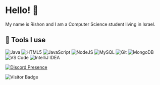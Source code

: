 <link rel="stylesheet" href="https://cdn.jsdelivr.net/gh/devicons/devicon@v2.10.1/devicon.min.css">

# Hello! 👋

My name is Rishon and I am a Computer Science student living in Israel.

## 🔧 Tools I use 
![Java](https://img.shields.io/badge/-Java-black?style=flat-square&logo=java)
![HTML5](https://img.shields.io/badge/-HTML5-black?style=flat-square&logo=html5)
![JavaScript](https://img.shields.io/badge/-JavaScript-black?style=flat-square&logo=javascript)
![NodeJS](https://img.shields.io/badge/-NodeJS-black?style=flat-square&logo=Node.js)
![MySQL](https://img.shields.io/badge/-MySQL-black?style=flat-square&logo=mysql)
![Git](https://img.shields.io/badge/-Git-black?style=flat-square&logo=git)
![MongoDB](https://img.shields.io/badge/-MongoDB-black?style=flat-square&logo=mongodb)
![VS Code](https://img.shields.io/badge/-VS%20Code-black?style=flat-square&logo=visualstudiocode)
![IntelliJ IDEA](https://img.shields.io/badge/-IntelliJ%20IDEA-black?style=flat-square&logo=intellijidea)


[![Discord Presence](https://lanyard-profile-readme.vercel.app/api/185711883460935680)](https://discord.com/users/185711883460935680)


![Visitor Badge](https://visitor-badge.laobi.icu/badge?page_id=rishon.rishon)

